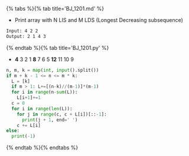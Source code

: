 {% tabs %}{% tab title='BJ_1201.md' %}

* Print array with N LIS and M LDS (Longest Decreasing subsequence)

```txt
Input: 4 2 2
Output: 2 1 4 3
```

{% endtab %}{% tab title='BJ_1201.py' %}

* **4** 3 2 1 **8** 7 6 5 **12** 11 10 9

```py
n, m, k = map(int, input().split())
if m + k - 1 <= n <= m * k:
  L = [k]
  if m > 1: L+=[(n-k)//(m-1)]*(m-1)
  for i in range(n-sum(L)):
    L[i+1]+=1
  c = 0
  for i in range(len(L)):
    for j in range(c, c + L[i])[::-1]:
      print(j + 1, end=' ')
    c += L[i]
else:
  print(-1)
```

{% endtab %}{% endtabs %}
